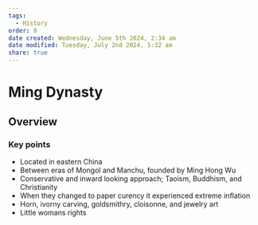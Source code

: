 ```yaml
---
tags:
  - History
order: 8
date created: Wednesday, June 5th 2024, 2:34 am
date modified: Tuesday, July 2nd 2024, 5:32 am
share: true
---
```


# Ming Dynasty

## Overview

### Key points

- Located in eastern China
- Between eras of Mongol and Manchu, founded by Ming Hong Wu
- Conservative and inward looking approach; Taoism, Buddhism, and Christianity
- When they changed to paper curency it experienced extreme inflation
- Horn, ivorny carving, goldsmithry, cloisonne, and jewelry art
- Little womans rights
